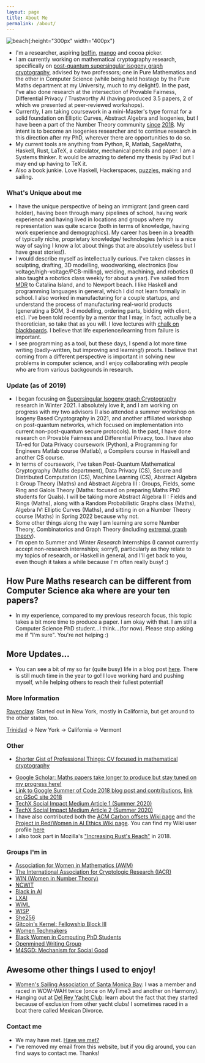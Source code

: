 ```yaml
---
layout: page
title: About Me
permalink: /about/
---
```

![beach](/images/beach.png){:height="300px" width="400px"}






- I'm a researcher, aspiring [boffin](https://en.wikipedia.org/wiki/Boffin), [mango](https://github.com/kammitama5/kammitama5.github.io/blob/master/images/mango1.png) and cocoa picker. 
- I am currently working on mathematical cryptography research, specifically on [post-quantum supersingular isogeny graph cryptography](https://en.wikipedia.org/wiki/Supersingular_isogeny_graph), advised by two professors; one in Pure Mathematics and the other in Computer Science (while being held hostage by the Pure Maths department at my University, much to my delight!). In the past, I've also done research at the intersection of Provable Fairness, Differential Privacy / Trustworthy AI (having produced 3.5 papers, 2 of which we presented at peer-reviewed workshops). 
- Currently, I am taking coursework in a mini-Master's type format for a solid foundation on Elliptic Curves, Abstract Algebra and Isogenies, but I have been a part of the Number Theory community [since](https://kammitama5.github.io/images/msrismall/msri.png) [2018](https://www.msri.org/ckeditor_assets/pictures/1197/content_IMG_2239-edited.jpg). My intent is to become an isogenies researcher and to continue research in this direction after my PhD, wherever there are opportunities to do so.
- My current tools are anything from Python, R, Matlab, SageMaths, Haskell, Rust, LaTeX, a calculator, mechanical pencils and paper. I am a Systems thinker. It would be amazing to defend my thesis by iPad but I may end up having to TeX it.
- Also a book junkie. Love Haskell, Hackerspaces, [puzzles](https://en.wikipedia.org/wiki/MIT_Mystery_Hunt), making and sailing. 

### What's Unique about me
- I have the unique perspective of being an immigrant (and green card holder), having been through many pipelines of school, having work experience and having lived in locations and groups where my representation was quite scarce (both in terms of knowledge, having work experience and demographics). My career has been in a breadth of typically niche, proprietary knowledge/ technologies (which is a nice way of saying I know a lot about things that are absolutely useless but I have great stories!).
- I would describe myself as intellectually curious. I've taken classes in sculpting, drafting, 3D modelling, woodworking, electronics (low voltage/high-voltage/PCB-milling), welding, machining, and robotics (I also taught a robotics class weekly for about a year). I've sailed from [MDR](https://www.visitmarinadelrey.com/wp-content/uploads/2016/06/MDR-MDR-Anchorage-map-web.pdf) to Catalina Island, and to Newport beach. I like Haskell and programming languages in general, which I did not learn formally in school. I also worked in manufacturing for a couple startups, and understand the process of manufacturing real-world products (generating a BOM, 3-d modelling, ordering parts, bidding with client, etc). I've been told recently by a mentor that I may, in fact, actually be a theoretician, so take that as you will. I love lectures with [chalk on blackboards](https://www.youtube.com/watch?v=PhNUjg9X4g8). I believe that life experience/learning from failure is important.
- I see programming as a tool, but these days, I spend a lot more time writing (badly-written, but improving and learning!) proofs. I believe that coming from a different perspective is important in solving new problems in computer science, and I enjoy collaborating with people who are from various backgounds in research.

### Update (as of 2019)
- I began focusing on [Supersingular Isogeny graph Cryptography](https://en.wikipedia.org/wiki/Supersingular_isogeny_graph) research in Winter 2021. I absolutely love it, and I am working on progress with my two advisors (I also attended a summer workshop on Isogeny Based Cryptography in 2021, and another affiliated workshop on post-quantum networks, which focused on implementation into current non-post-quantum secure protocols). In the past, I have done research on Provable Fairness and Differential Privacy, too. I have also TA-ed for Data Privacy coursework (Python), a Programming for Engineers Matlab course (Matlab), 
a Compilers course in Haskell and another CS course.
- In terms of coursework, I've taken Post-Quantum Mathematical Cryptography (Maths department), Data Privacy (CS), Secure and Distributed Computation (CS), Machine Learning (CS), Abstract Algebra I: Group Theory (Maths) and Abstract Algebra III : Groups, Fields, some Ring and Galois Theory (Maths: focused on preparing Maths PhD students for Quals). I will be taking more Abstract Algebra II : Fields and Rings (Maths), along with a Random Probabilistic Graphs class (Maths), Algebra IV: Elliptic Curves (Maths), and sitting in on a Number Theory course (Maths) in Spring 2022 because why not.
- Some other things along the way I am learning are some Number Theory, Combinatorics and Graph Theory (including [extremal graph theory](https://en.wikipedia.org/wiki/Extremal_graph_theory)).
- I'm open to Summer and Winter *Research* Internships (I cannot currently accept non-research internships; sorry!), particularly as they relate to my topics of research, or Haskell in general, and I'll get back to you, even though it takes a while because I'm often really busy! :)

## How Pure Maths research can be different from Computer Science aka where are your ten papers?
- In my experience, compared to my previous research focus, this topic takes a bit more time to produce a paper. I am okay with that. I am still a Computer Science PhD student...I think...(for now). Please stop asking me if "I'm sure". You're not helping :)

## More Updates...
- You can see a bit of my so far (quite busy) life in a blog post [here](https://kammitama5.github.io/Tuesday-October-8th/).
  There is still much time in the year to go! I love working hard and pushing myself, while helping others to reach their fullest potential!


### More Information

[Ravenclaw](https://en.wikipedia.org/wiki/Hogwarts#Ravenclaw). Started out in New York, mostly in California, but get around to the other states, too.


[Trinidad](https://en.wikipedia.org/wiki/Trinidad_and_Tobago) -> New York -> California -> Vermont

### Other 
- [Shorter Gist of Professional Things: CV focused in mathematical cryptography](https://github.com/kammitama5/kammitama5.github.io/blob/master/images/Crypto_Krystal_Maughan_CV_11_15_2021.pdf)
<!--- just - [Gist of Professional Things (CV, Research, Academia, etc)](https://github.com/kammitama5/kammitama5.github.io/blob/master/images/Krystal_Maughan_CV_9_21_2021.pdf) --->
- [Google Scholar: Maths papers take longer to produce but stay tuned on my progress here!](https://scholar.google.com/citations?hl=en&user=dhxYKqAAAAAJ)
- [Link to Google Summer of Code 2018 blog post and contributions](https://medium.com/@krystal.maughan/breaking-the-space-time-barrier-with-haskell-time-traveling-and-debugging-in-codeworld-a-google-e87894dd43d7), [link on GSoC site 2018](https://summerofcode.withgoogle.com/archive/2018/organizations/5391116769689600/#projects)
- [TechX Social Impact Medium Article 1 (Summer 2020)](https://medium.com/tech-x-social-impact/ready-start-exploring-the-virtual-healthcare-multiverse-8011bda1fe1c)
- [TechX Social Impact Medium Article 2 (Summer 2020)](https://medium.com/tech-x-social-impact/impossible-markets-and-big-dreams-my-interaction-with-the-cfo-of-impossible-foods-f0c075c241e0)
- I have also contributed both the [ACM Carbon offsets Wiki page](https://en.wikipedia.org/wiki/Carbon_offset) and the [Project in Red/Women in AI Ethics Wiki page](https://en.wikipedia.org/wiki/Wikipedia:WikiProject_Women_in_Red/AI_Ethics#The_List). You can find my Wiki user profile [here](https://en.wikipedia.org/wiki/User:Kammitama)
- I also took part in Mozilla's ["Increasing Rust's Reach"](https://reach.rust-lang.org/2018/participants) in 2018.

### Groups I'm in

- [Association for Women in Mathematics (AWM)](https://ebus.awm-math.org/)
- [The International Association for Cryptologic Research (IACR)](https://iacr.org/)
- [WIN (Women in Number Theory)](https://womeninnumbertheory.org/)
- [NCWIT](https://www.facebook.com/groups/AspirationsAward/)
- [Black in AI](https://blackinai.github.io/)
- [LXAI](https://www.latinxinai.org/)
- [WiML](https://wimlworkshop.org/)
- [WISP](https://www.wisporg.com/)
- [She256](https://she256.org/)
- [Gitcoin's Kernel: Fellowship Block III](https://gitcoin.co/blog/announcing-kernel/)
- [Women Techmakers](https://www.womentechmakers.com/)
- [Black Women in Computing PhD Students](http://blackwomenincomputing.org/)
- [Openmined Writing Group](https://github.com/OpenMined/Roadmap/tree/master/writing_team)
- [M4SGD: Mechanism for Social Good](http://md4sg.com/)

## Awesome other things I used to enjoy!
- [Women's Sailing Association of Santa Monica Bay](https://wsasmb.org/): I was a member and raced in WOW-WAH twice (once on MyTime3 and another on Harmony).
- Hanging out at [Del Rey Yacht Club](https://www.kcrw.com/news/shows/greater-la/off-to-the-sailboat-races-with-a-nearly-all-female-crew/a-ride-along-with-women-sailboat-racers-in-marina-del-rey): learn about the fact that they started because of exclusion from other yacht clubs! I sometimes raced in a boat there called Mexican Divorce.

### Contact me
- We may have met. [Have we met?](https://kammitama5.github.io/Sunday-May-3rd/)
- I've removed my email from this website, but if you dig around, you can find ways to contact me. Thanks!

